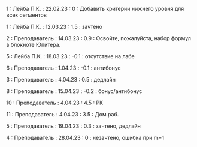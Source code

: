 1 : Лейба П.К. : 22.02.23 : 0 : Добавить критерии нижнего уровня для всех сегментов 

1 : Лейба П.К. : 12.03.23 : 1.5 : зачтено

2 : Преподаватель : 14.03.23 : 0.9 : Освойте, пожалуйста, набор формул в блокноте Юпитера.

5 : Лейба П.К. : 18.03.23 : -0.1 : отсутствие на лабе

6 : Преподаватель : 1.04.23 : -0.1 : антибонус

3 : Преподаватель : 4.04.23 : 0.5 : дедлайн

8 : Преподаватель : 15.04.23 : -0.2 : бонус/антибонус

10 : Преподаватель : 4.04.23 : 4.5 : РК

11 : Преподаватель : 4.04.23 : 3.5 : Дом.раб.

5 : Преподаватель : 19.04.23 : 0.3 : зачтено, дедлайн

4 : Преподаватель : 28.04.23 : 0 : незачтено, ошибка при m=1

